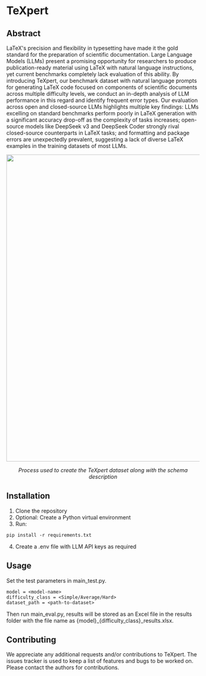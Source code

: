 # TeXpert

## Abstract

LaTeX's precision and flexibility in typesetting have made it the gold standard for the preparation of scientific documentation. Large Language Models (LLMs) present a promising opportunity for researchers to produce publication-ready material using LaTeX with natural language instructions, yet current benchmarks completely lack evaluation of this ability. By introducing TeXpert, our benchmark dataset with natural language prompts for generating LaTeX code focused on components of scientific documents across multiple difficulty levels, we conduct an in-depth analysis of LLM performance in this regard and identify frequent error types. Our evaluation across open and closed-source LLMs highlights multiple key findings: LLMs excelling on standard benchmarks perform poorly in LaTeX generation with a significant accuracy drop-off as the complexity of tasks increases; open-source models like DeepSeek v3 and DeepSeek Coder strongly rival closed-source counterparts in LaTeX tasks; and formatting and package errors are unexpectedly prevalent, suggesting a lack of diverse LaTeX examples in the training datasets of most LLMs.

<img width=800pt  src="https://github.com/user-attachments/assets/11777bfb-cc89-436d-b8bc-931590aaeb47">
<br>
<p align=center><em>Process used to create the TeXpert dataset along with the schema description </em></p>


## Installation

1. Clone the repository
2. Optional: Create a Python virtual environment
3. Run:
   
```
pip install -r requirements.txt
```
4. Create a .env file with LLM API keys as required

## Usage

Set the test parameters in main_test.py.
```
model = <model-name>
difficulty_class = <Simple/Average/Hard>
dataset_path = <path-to-dataset>
```
Then run main_eval.py, results will be stored as an Excel file in the results folder with the file name as {model}_{difficulty_class}_results.xlsx.

## Contributing

We appreciate any additional requests and/or contributions to TeXpert. The issues tracker is used to keep a list of features and bugs to be worked on. Please contact the authors for contributions.
